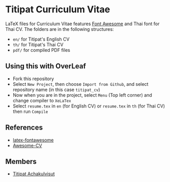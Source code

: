 # Titipat Curriculum Vitae

LaTeX files for Curriculum Vitae features [Font Awesome](https://fortawesome.github.io/Font-Awesome/) and Thai font for Thai CV.
The folders are in the following structures:

- `en/` for Titipat's English CV
- `th/` for Titipat's Thai CV
- `pdf/` for compiled PDF files

## Using this with OverLeaf

- Fork this repository
- Select `New Project`, then choose `Import from Github`, and select repository name (in this case `titipat_cv`)
- Now when you are in the project, select `Menu` (Top left corner) and change compiler to `XeLaTex`
- Select `resume.tex` in `en` (for English CV) or `resume.tex` in `th` (for Thai CV) then run `Compile`

## References

- [latex-fontawesome](https://github.com/furl/latex-fontawesome)
- [Awesome-CV](https://github.com/posquit0/Awesome-CV)

## Members

- [Titipat Achakulvisut](http://titipata.github.io/)
